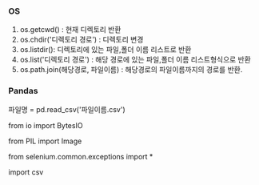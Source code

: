 ### OS

1. os.getcwd() : 현재 디렉토리 반환
2. os.chdir('디렉토리 경로') : 디렉토리 변경
3. os.listdir(): 디렉토리에 있는 파일,폴더 이름 리스트로 반환
4. os.list('디렉토리 경로') : 해당 경로에 있는 파일,폴더 이름 리스트형식으로 반환
5. os.path.join(해당경로, 파일이름) : 해당경로의 파일이름까지의 경로를 반환.

### Pandas

파일명 = pd.read_csv('파일이름.csv')

from io import BytesIO

from PIL import Image

from selenium.common.exceptions import *

import csv